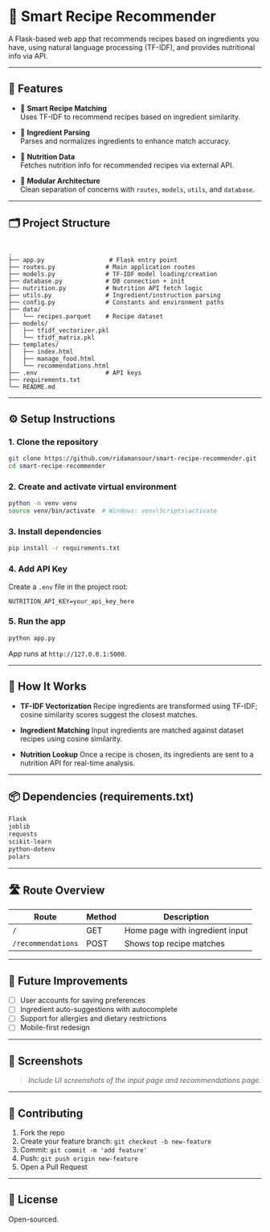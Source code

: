 # 🧠 Smart Recipe Recommender

A Flask-based web app that recommends recipes based on ingredients you have, using natural language processing (TF-IDF), and provides nutritional info via API.

---

## 🚀 Features

- 🧾 **Smart Recipe Matching**  
  Uses TF-IDF to recommend recipes based on ingredient similarity.

- 🧂 **Ingredient Parsing**  
  Parses and normalizes ingredients to enhance match accuracy.

- 🥗 **Nutrition Data**  
  Fetches nutrition info for recommended recipes via external API.

- 🧰 **Modular Architecture**  
  Clean separation of concerns with `routes`, `models`, `utils`, and `database`.

---

## 🗂️ Project Structure

```

.
├── app.py                  # Flask entry point
├── routes.py              # Main application routes
├── models.py              # TF-IDF model loading/creation
├── database.py            # DB connection + init
├── nutrition.py           # Nutrition API fetch logic
├── utils.py               # Ingredient/instruction parsing
├── config.py              # Constants and environment paths
├── data/
│   └── recipes.parquet    # Recipe dataset
├── models/
│   ├── tfidf_vectorizer.pkl
│   └── tfidf_matrix.pkl
├── templates/
│   ├── index.html
│   ├── manage_food.html
│   └── recommendations.html
├── .env                   # API keys
├── requirements.txt
└── README.md

````

---

## ⚙️ Setup Instructions

### 1. Clone the repository

```bash
git clone https://github.com/ridamansour/smart-recipe-recommender.git
cd smart-recipe-recommender
````

### 2. Create and activate virtual environment

```bash
python -m venv venv
source venv/bin/activate  # Windows: venv\Scripts\activate
```

### 3. Install dependencies

```bash
pip install -r requirements.txt
```

### 4. Add API Key

Create a `.env` file in the project root:

```env
NUTRITION_API_KEY=your_api_key_here
```

### 5. Run the app

```bash
python app.py
```

App runs at `http://127.0.0.1:5000`.

---

## 🧠 How It Works

* **TF-IDF Vectorization**
  Recipe ingredients are transformed using TF-IDF; cosine similarity scores suggest the closest matches.

* **Ingredient Matching**
  Input ingredients are matched against dataset recipes using cosine similarity.

* **Nutrition Lookup**
  Once a recipe is chosen, its ingredients are sent to a nutrition API for real-time analysis.

---

## 📦 Dependencies (requirements.txt)

```txt
Flask
joblib
requests
scikit-learn
python-dotenv
polars
```

---

## 🛣️ Route Overview

| Route              | Method | Description                     |
| ------------------ | ------ | ------------------------------- |
| `/`                | GET    | Home page with ingredient input |
| `/recommendations` | POST   | Shows top recipe matches        |

---

## 🔮 Future Improvements

* [ ] User accounts for saving preferences
* [ ] Ingredient auto-suggestions with autocomplete
* [ ] Support for allergies and dietary restrictions
* [ ] Mobile-first redesign

---

## 📸 Screenshots

> *Include UI screenshots of the input page and recommendations page.*

---

## 🤝 Contributing

1. Fork the repo
2. Create your feature branch: `git checkout -b new-feature`
3. Commit: `git commit -m 'add feature'`
4. Push: `git push origin new-feature`
5. Open a Pull Request

---

## 📜 License

Open-sourced.
